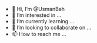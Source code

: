 - 👋 Hi, I’m @UsmanBah
- 👀 I’m interested in ...
- 🌱 I’m currently learning ...
- 💞️ I’m looking to collaborate on ...
- 📫 How to reach me ...

<!---
UsmanBah/UsmanBah is a ✨ special ✨ repository because its `README.md` (this file) appears on your GitHub profile.
You can click the Preview link to take a look at your changes.
--->
